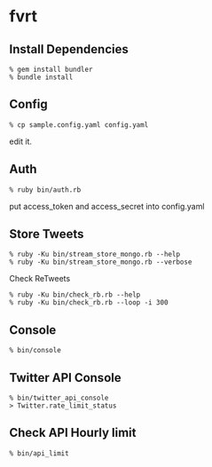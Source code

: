 fvrt
====

Install Dependencies
--------------------

    % gem install bundler
    % bundle install


Config
------

    % cp sample.config.yaml config.yaml

edit it.


Auth
----

    % ruby bin/auth.rb

put access_token and access_secret into config.yaml


Store Tweets
------------

    % ruby -Ku bin/stream_store_mongo.rb --help
    % ruby -Ku bin/stream_store_mongo.rb --verbose


Check ReTweets

    % ruby -Ku bin/check_rb.rb --help
    % ruby -Ku bin/check_rb.rb --loop -i 300


Console
-------

    % bin/console


Twitter API Console
-------------------

    % bin/twitter_api_console
    > Twitter.rate_limit_status


Check API Hourly limit
----------------------

    % bin/api_limit
